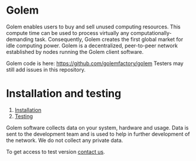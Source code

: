 # Golem

Golem enables users to buy and sell unused computing resources. This compute time can be used to process virtually any computationally-demanding task. Consequently, Golem creates the first global market for idle computing power. Golem is a decentralized, peer-to-peer network established by nodes running the Golem client software. 

Golem code is here: https://github.com/golemfactory/golem
Testers may still add issues in this repository. 


# Installation and testing

1. [Installation](https://github.com/golemfactory/golem/wiki/Installation)
2. [Testing](https://github.com/golemfactory/golem/wiki/Testing)

Golem software collects data on your system, hardware and usage. Data is sent to the development team and is used to help in further development of the network. We do not collect any private data.

To get access to test version [contact us](<mailto:testnet@golemproject.net>).
